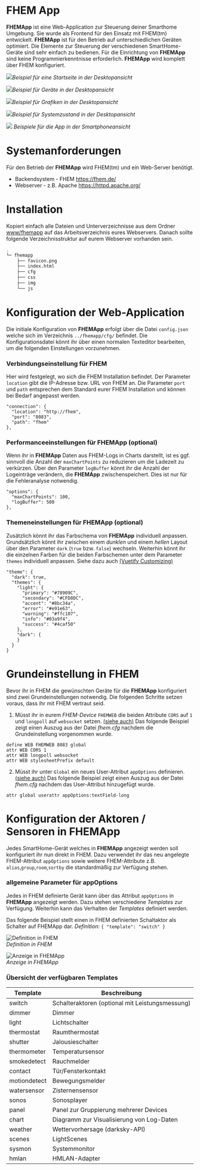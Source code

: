 # FHEM App
**FHEMApp** ist eine Web-Application zur Steuerung deiner Smarthome Umgebung. Sie wurde als Frontend für den Einsatz mit FHEM(tm) entwickelt. **FHEMApp** ist für den Betrieb auf unterschiedlichen Geräten optimiert. Die Elemente zur Steuerung der verschiedenen SmartHome-Geräte sind sehr einfach zu bedienen. Für die Einrichtung von **FHEMApp** sind keine Programmierkenntnisse erforderlich. **FHEMApp** wird komplett über FHEM konfiguriert.

![](./docs/media/fhemapp_desk_main.png)*Beispiel für eine Startseite in der Desktopansicht*

![](./docs/media/fhemapp_desk_group2.png)*Beispiel für Geräte in der Desktopansicht*

![](./docs/media/fhemapp_desk_charts.png)*Beispiel für Grafiken in der Desktopansicht*

![](./docs/media/fhemapp_desk_system.png)*Beispiel für Systemzustand in der Desktopansicht*

![](./docs/media/fhemApp_mobile_example.png)
*Beispiele für die App in der Smartphoneansicht*

# Systemanforderungen
Für den Betrieb der **FHEMApp** wird FHEM(tm) und ein Web-Server benötigt.
* Backendsystem - FHEM https://fhem.de/
* Webserver - z.B. Apache https://httpd.apache.org/

# Installation
Kopiert einfach alle Dateien und Unterverzeichnisse aus dem Ordner [www/fhemapp](./www/fhemapp) auf das Arbeitsverzeichnis eures Webservers. Danach sollte folgende Verzeichnisstruktur auf eurem Webserver vorhanden sein.
```bash
.
└─ fhemapp
    ├── favicon.png
    ├── index.html
    ├── cfg
    ├── css
    ├── img
    └── js
```

# Konfiguration der Web-Application
Die initiale Konfiguration von **FHEMApp** erfolgt über die Datei `config.json` welche sich im Verzeichnis `../fhemapp/cfg/` befindet. Die Konfigurationsdatei könnt ihr über einen normalen Texteditor bearbeiten, um die folgenden Einstellungen vorzunehmen.

### Verbindungseinstellung für FHEM
Hier wird festgelegt, wo sich die FHEM Installation befindet. Der Parameter `location` gibt die IP-Adresse bzw. URL von FHEM an. Die Parameter `port` und `path` entsprechen dem Standard eurer FHEM Installation und können bei Bedarf angepasst werden.
```
"connection": {
  "location": "http://fhem",
  "port": "8083",
  "path": "fhem"
},
```

### Performanceeinstellungen für FHEMApp (optional)
Wenn ihr in **FHEMApp** Daten aus FHEM-Logs in Charts darstellt, ist es ggf. sinnvoll die Anzahl der `maxChartPoints` zu reduzieren um die Ladezeit zu verkürzen. Über den Parameter `logBuffer` könnt ihr die Anzahl der Logeinträge verändern, die **FHEMApp** zwischenspeichert. Dies ist nur für die Fehleranalyse notwendig.
```
"options": {
  "maxChartPoints": 100,
  "logBuffer": 500
},
```

### Themeneinstellungen für FHEMApp (optional)
Zusätzlich könnt ihr das Farbschema von **FHEMApp** individuell anpassen. Grundsätzlich könnt ihr zwischen einem *dunklen* und einem *hellen* Layout über den Parameter `dark` (`true` bzw. `false`) wechseln. Weiterhin könnt ihr die einzelnen Farben für die beiden Farbschemen unter dem Parameter `themes` individuell anpassen. Siehe dazu auch [(Vuetify Customizing)](https://vuetifyjs.com/en/features/theme/#customizing)    
```
"theme": {
  "dark": true,
  "themes": {
    "light": {
      "primary": "#78909C",
      "secondary": "#CFD8DC",
      "accent": "#8bc34a",
      "error": "#e91e63",
      "warning": "#ffc107",
      "info": "#03a9f4",
      "success": "#4caf50"
    },
    "dark": {
    }
  }
}
```

# Grundeinstellung in FHEM
Bevor ihr in FHEM die gewünschten Geräte für die **FHEMApp** konfiguriert sind zwei Grundeinstellungen notwendig. Die folgenden Schritte setzen voraus, dass ihr mit FHEM vertraut seid.
1. Müsst ihr in eurem *FHEM-Device* `FHEMWEB` die beiden Attribute `CORS` auf `1` und `longpoll` auf `websocket` setzen. [(siehe auch)](https://fhem.de/commandref_DE.html#FHEMWEB) Das folgende Beispiel zeigt einen Auszug aus der Datei *fhem.cfg* nachdem die Grundeinstellung vorgenommen wurde.
```
define WEB FHEMWEB 8083 global
attr WEB CORS 1
attr WEB longpoll websocket
attr WEB stylesheetPrefix default
```
2. Müsst ihr unter `Global` ein neues User-Attribut `appOptions` definieren. [(siehe auch)](https://fhem.de/commandref_DE.html#global) Das folgende Beispiel zeigt einen Auszug aus der Datei *fhem.cfg* nachdem das User-Attribut hinzugefügt wurde.
```
attr global userattr appOptions:textField-long
```

# Konfiguration der Aktoren / Sensoren in FHEMApp
Jedes SmartHome-Gerät welches in **FHEMApp** angezeigt werden soll konfiguriert ihr nun direkt in FHEM. Dazu verwendet ihr das neu angelegte FHEM-Attribut `appOptions` sowie weitere FHEM-Attribute z.B. `alias`,`group`,`room`,`sortby` die standardmäßig zur Verfügung stehen.

### allgemeine Parameter für appOptions
Jedes in FHEM definierte Gerät kann über das Attribut `appOptions` in **FHEMApp** angezeigt werden. Dazu stehen verschiedene *Templates* zur Verfügung. Weiterhin kann das Verhalten der *Templates* definiert werden.

Das folgende Beispiel stellt einen in FHEM definierten Schaltaktor als Schalter auf FHEMApp dar. *Definition:*
`{ "template": "switch" }`

![Definition in FHEM](./docs/media/template_switch_fhem.png)<br>*Definition in FHEM*

![Anzeige in FHEMApp](./docs/media/template_switch_example.png)<br>*Anzeige in FHEMApp*

### Übersicht der verfügbaren Templates
| Template | Beschreibung |
|----------|--------------|
|switch | Schalteraktoren (optional mit Leistungsmessung) |
| dimmer | Dimmer |
| light | Lichtschalter |
| thermostat | Raumthermostat |
| shutter | Jalousieschalter |
| thermometer | Temperatursensor |
| smokedetect | Rauchmelder |
| contact    | Tür/Fensterkontakt |
| motiondetect | Bewegungsmelder |
| watersensor | Zisternensensor |
| sonos | Sonosplayer |
| panel | Panel zur Gruppierung mehrerer Devices |
| chart | Diagramm zur Visualisierung von Log-Daten |
| weather | Wettervorhersage (darksky-API) |
| scenes | LightScenes |
| sysmon | Systemmonitor |
| hmlan | HMLAN-Adapter |
